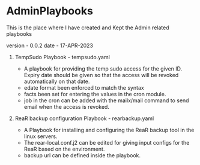 # AdminPlaybooks
This is the place where I have created and Kept the Admin related playbooks

version - 0.0.2
date - 17-APR-2023

1) TempSudo Playbook - tempsudo.yaml 
   - A playbook for providing the temp sudo access for the given ID. Expiry date should be given so that the access will be revoked automatically on that date.
   - edate format been enforced to match the syntax 
   - facts been set for entering the values in the cron module.
   - job in the cron can be added with the mailx/mail command to send email when the access is revoked.

2) ReaR backup configuration Playbook - rearbackup.yaml
   - A Playbook for installing and  configuring the ReaR backup tool in the linux servers.
   - The rear-local.conf.j2 can be edited for giving input configs for the ReaR based on the environment.
   - backup url can be defined inside the playbook.  
